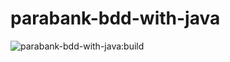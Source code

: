 # parabank-bdd-with-java

![parabank-bdd-with-java:build](https://github.com/letaoana/parabank-bdd-with-java/actions/workflows/maven.yml/badge.svg)
